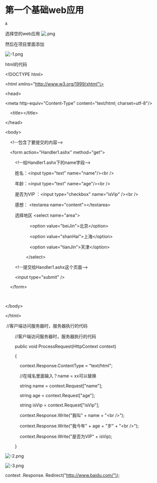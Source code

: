 # 第一个基础web应用

`A`

选择空的web应用
![.png](image/.png)

然后在项目里面添加

![-1.png](image/-1.png)

html的代码

\<\!DOCTYPE html\>

\<html xmlns="http://www.w3.org/1999/xhtml"\>

\<head\>

\<meta http\-equiv="Content\-Type" content="text/html; charset=utf\-8"/\>

    \<title\>\</title\>

\</head\>

\<body\>

    \<\!\-\-包含了要提交的内容\-\-\>

    \<form action="Handler1.ashx" method="get"\>

        \<\!\-\-给Handler1.ashx下的name字段\-\-\>

        姓名：\<input type="text" name="name"/\>\<br /\>

        年龄：\<input type="text" name="age"/\>\<br /\>

        是否为VIP ：\<input type="checkbox" name="isVip" /\>\<br /\>

        感想： \<textarea name="content"\>\</textarea\>

        选择地区 \<select name="area"\>

                    \<option value="beiJin"\>北京\</option\>

                    \<option value="shanHai"\>上海\</option\>

                    \<option value="tianJin"\>天津\</option\>

                 \</select\>

        \<\!\-\-提交给Handler1.ashx这个页面\-\-\>

        \<input type="submit" /\>

    \</form\>

 

\</body\>

\</html\>

 //客户端访问服务器时，服务器执行的代码

        //客户端访问服务器时，服务器执行的代码

        public void ProcessRequest\(HttpContext context\)

        {

            context.Response.ContentType = "text/html";

            //在域名里面输入？name = xx可以替换

            string name = context.Request\["name"\];

            string age = context.Request\["age"\];

            string isVip = context.Request\["isVip"\];

            context.Response.Write\("我叫" \+ name \+ "\<br /\>"\);

            context.Response.Write\("我今年" \+ age \+ "岁" \+ "\<br /\>"\);

            context.Response.Write\("是否为VIP" \+ isVip\);

        }

![-2.png](image/-2.png)

![-3.png](image/-3.png)

context .Response. Redirect\("http://www.baidu.com/"\);
